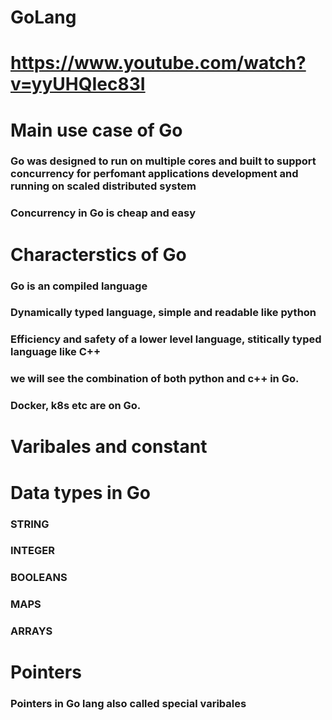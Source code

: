 # GoLang

# https://www.youtube.com/watch?v=yyUHQIec83I

# Main use case of Go

### Go was designed to run on multiple cores and built to support concurrency for perfomant applications development and running on scaled distributed system

### Concurrency in Go is cheap and easy

# Characterstics of Go

### Go is an compiled language

### **Dynamically typed language**, simple and readable like python

### Efficiency and safety of a lower level language, stitically typed language like C++

### we will see the combination of both python and c++ in Go.

### Docker, k8s etc are on Go.

# Varibales and constant

# Data types in Go

### STRING

### INTEGER

### BOOLEANS

### MAPS

### ARRAYS

# Pointers

### Pointers in Go lang also called special varibales
